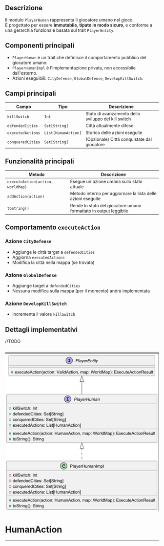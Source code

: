 ## Descrizione

Il modulo `PlayerHuman` rappresenta il giocatore umano nel gioco.  
È progettato per essere **immutabile**, **tipato in modo sicuro**, e conforme a una gerarchia funzionale basata sul trait `PlayerEntity`.

## Componenti principali
- `PlayerHuman` è un trait che definisce il comportamento pubblico del giocatore umano.
- `PlayerHumanImpl` è l'implementazione privata, non accessibile dall'esterno.
- Azioni eseguibili: `CityDefense`, `GlobalDefense`, `DevelopKillSwitch`.

## Campi principali
| Campo | Tipo | Descrizione |
|-------|------|-------------|
| `killSwitch` | `Int` | Stato di avanzamento dello sviluppo del kill switch |
| `defendedCities` | `Set[String]` | Città attualmente difese |
| `executedActions` | `List[HumanAction]` | Storico delle azioni eseguite |
| `conqueredCities` | `Set[String]` | (Opzionale) Città conquistate dal giocatore |

## Funzionalità principali
| Metodo | Descrizione |
|--------|-------------|
| `executeAction(action, worldMap)` | Esegue un'azione umana sullo stato attuale |
| `addAction(action)` | Metodo interno per aggiornare la lista delle azioni eseguite |
| `toString()` | Rende lo stato del giocatore umano formattato in output leggibile |

## Comportamento `executeAction`

### Azione `CityDefense`
- Aggiunge le città target a `defendedCities`
- Aggiorna `executedActions`
- Modifica la città nella mappa (se trovata)

### Azione `GlobalDefense`
- Aggiunge target a `defendedCities`
- Nessuna modifica sulla mappa (per il momento) andrà implementata

### Azione `DevelopKillSwitch`
- Incrementa il valore `killSwitch`

## Dettagli implementativi

//TODO

![UML PlayerHuman](../../image/PlayerHuman.png)
---

# HumanAction

---